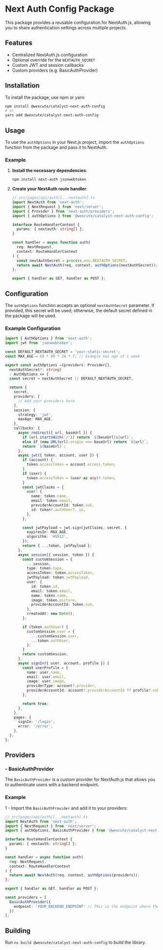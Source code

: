 # Next Auth Config Package

This package provides a reusable configuration for NextAuth.js, allowing you to share authentication settings across multiple projects.

## Features

- Centralized NextAuth.js configuration
- Optional override for the `NEXTAUTH_SECRET`
- Custom JWT and session callbacks
- Custom providers  (e.g. BasicAuthProvider)

## Installation

To install the package, use npm or yarn:

```bash
npm install @wexcute/catalyst-next-auth-config
# or
yarn add @wexcute/catalyst-next-auth-config
```

## Usage

To use the `authOptions` in your Next.js project, import the `authOptions` function from the package and pass it to NextAuth.

### Example

1. **Install the necessary dependencies**:

   ```bash
   npm install next-auth jsonwebtoken
   ```

2. **Create your NextAuth route handler**:

   ```typescript
   // src/pages/api/auth/[...nextauth].ts
   import NextAuth from 'next-auth';
   import { NextRequest } from 'next/server';
   import { Provider } from 'next-auth/providers';
   import { authOptions } from '@wexcute/catalyst-next-auth-config';

   interface RouteHandlerContext {
     params: { nextauth: string[] };
   }

   const handler = async function auth(
     req: NextRequest,
     context: RouteHandlerContext
   ) {
     const nextAuthSecret = process.env.NEXTAUTH_SECRET;
     return await NextAuth(req, context, authOptions(nextAuthSecret));
   };

   export { handler as GET, handler as POST };
   ```

## Configuration

The `authOptions` function accepts an optional `nextAuthSecret` parameter. If provided, this secret will be used; otherwise, the default secret defined in the package will be used.

### Example Configuration

```typescript
import { AuthOptions } from 'next-auth';
import jwt from 'jsonwebtoken';

const DEFAULT_NEXTAUTH_SECRET = 'your-static-secret';
const MAX_AGE = 60 * 60 * 24 * 7; // Example max age of 1 week

export const authOptions =(providers: Provider[],
  nextAuthSecret?: string)
  : AuthOptions => {
  const secret = nextAuthSecret || DEFAULT_NEXTAUTH_SECRET;

  return {
    secret,
    providers: [
      // Add your providers here
    ],
    session: {
      strategy: 'jwt',
      maxAge: MAX_AGE,
    },
    callbacks: {
      async redirect({ url, baseUrl }) {
        if (url.startsWith('/')) return `${baseUrl}${url}`;
        else if (new URL(url).origin === baseUrl) return `${url}`;
        return `${baseUrl}`;
      },
      async jwt({ token, account, user }) {
        if (account) {
          token.accessToken = account.access_token;
        }
        if (user) {
          token.accessToken = (user as any)?.token;
        }
        const jwtClaims = {
          user: {
            name: token.name,
            email: token.email,
            providerAccountId: token.sub,
            id: token?.authUser?._id,
          },
        };

        const jwtPayload = jwt.sign(jwtClaims, secret, {
          expiresIn: MAX_AGE,
          algorithm: 'HS512',
        });
        return { ...token, jwtPayload };
      },
      async session({ session, token }) {
        const customSession = {
          ...session,
          type: token.type,
          accessToken: token.accessToken,
          jwtPayload: token.jwtPayload,
          user: {
            id: token.id,
            email: token.email,
            name: token.name,
            image: token.picture,
            providerAccountId: token.sub,
          },
          createdAt: new Date(),
        };

        if (token.authUser) {
          customSession.user = {
            ...customSession.user,
            ...token.authUser,
          };
        }
        return customSession;
      },
      async signIn({ user, account, profile }) {
        const userProfile = {
          name: user.name,
          email: user.email,
          image: user.image,
          providerType: account?.provider,
          providerAccountId: account?.providerAccountId ?? profile?.sub,
        };

        return true;
      },
    },
    pages: {
      signIn: '/login',
      error: '/error',
    },
  };
};
```
## Providers

### - BasicAuthProvider
   The `BasicAuthProvider` is a custom provider for NextAuth.js that allows you to authenticate users with a backend endpoint.

### Example


1 - Import the `BasicAuthProvider` and add it to your providers:

``` typescript
// src/pages/api/auth/[...nextauth].ts
import NextAuth from 'next-auth';
import { NextRequest } from 'next/server';
import { authOptions, BasicAuthProvider } from '@wexcute/catalyst-next-auth-config';

interface RouteHandlerContext {
  params: { nextauth: string[] };
}

const handler = async function auth(
  req: NextRequest,
  context: RouteHandlerContext
) {
  return await NextAuth(req, context, authOptions(providers));
};

export { handler as GET, handler as POST };

const providers = [
  BasicAuthProvider({
    endpoint: 'YOUR_BACKEND_ENDPOINT' // This is the endpoint where the login request will be sent.
  })
];

```


## Building

Run `nx build @wexcute/catalyst-next-auth-config` to build the library.
